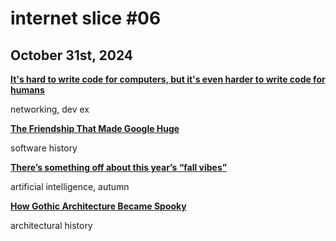 # internet slice #06
## October 31st, 2024

[**It's hard to write code for computers, but it's even harder to write code for humans**](https://erikbern.com/2024/09/27/its-hard-to-write-code-for-humans)

networking, dev ex

[**The Friendship That Made Google Huge**](https://www.newyorker.com/magazine/2018/12/10/the-friendship-that-made-google-huge)

software history

[**There’s something off about this year’s “fall vibes”**](https://www.vox.com/culture/378855/ai-slop-fall-autumn-inspiration-vibes-pinterest)

artificial intelligence, autumn

[**How Gothic Architecture Became Spooky**](https://www.architecturaldigest.com/story/how-gothic-architecture-became-spooky)

architectural history